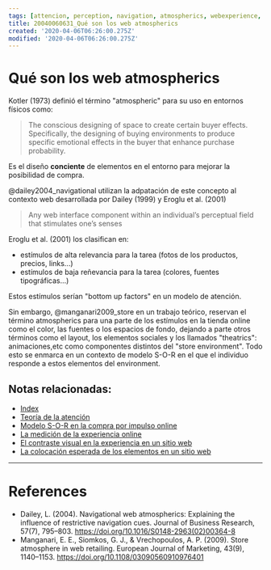 ```yaml
---
tags: [attencion, perception, navigation, atmospherics, webexperience, Notebooks/attention, Notebooks/perception]
title: 20040060631_Qué son los web atmospherics
created: '2020-04-06T06:26:00.275Z'
modified: '2020-04-06T06:26:00.275Z'
---
```


# Qué son los web atmospherics

Kotler (1973) definió el término "atmospheric" para su uso en entornos físicos como:

> The conscious designing of space to create certain buyer effects. Specifically, the designing of buying environments to produce specific emotional effects in the buyer that enhance purchase probability.

Es el diseño **conciente** de elementos en el entorno para mejorar la posibilidad de compra.

@dailey2004_navigational utilizan la adpatación de este concepto al contexto web desarrollada por Dailey (1999) y Eroglu et al. (2001) 

> Any web interface component within an individual’s perceptual field that stimulates one’s senses

Eroglu et al. (2001) los clasifican en:

- estímulos de alta relevancia para la tarea (fotos de los productos, precios, links...)
- estímulos de baja reñevancia para la tarea (colores, fuentes tipográficas...)

Estos estímulos serían "bottom up factors" en un modelo de atención.

Sin embargo, @manganari2009_store en un trabajo teórico, reservan el término atmospherics para una parte de los estímulos en la tienda online como el color, las fuentes o los espacios de fondo, dejando a parte otros términos como el layout, los elementos sociales y los llamados "theatrics": animaciones,etc como componentes distintos del "store environment". Todo esto se enmarca en un contexto de modelo S-O-R en el que el individuo responde a estos elementos del environment. 

## Notas relacionadas:

- [Index](_2003101705_index.md)
- [Teoría de la atención](2003161131_unificacion_percepcion_ecologia_construccion.md)
- [Modelo S-O-R en la compra por impulso online](2003190944_compra_por_impulso_online.md)
- [La medición de la experiencia online](2004010934_modelonovak_flow.md)
- [El contraste visual en la experiencia en un sitio web](2004011126_visual_contrast_complexity_web_experience.md)
- [La colocación esperada de los elementos en un sitio web](2004021623_expectativas_colocacion_banner_links.md)


---

# References

- Dailey, L. (2004). Navigational web atmospherics: Explaining the influence of restrictive navigation cues. Journal of Business Research, 57(7), 795–803. https://doi.org/10.1016/S0148-2963(02)00364-8
- Manganari, E. E., Siomkos, G. J., & Vrechopoulos, A. P. (2009). Store atmosphere in web retailing. European Journal of Marketing, 43(9), 1140–1153. https://doi.org/10.1108/03090560910976401